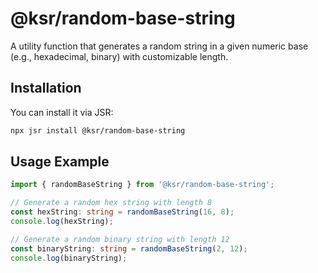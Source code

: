 # @ksr/random-base-string

A utility function that generates a random string in a given numeric base (e.g., hexadecimal, binary) with customizable length.

## Installation

You can install it via JSR:

```bash
npx jsr install @ksr/random-base-string
```

## Usage Example

```typescript
import { randomBaseString } from '@ksr/random-base-string';

// Generate a random hex string with length 8
const hexString: string = randomBaseString(16, 8);
console.log(hexString);

// Generate a random binary string with length 12
const binaryString: string = randomBaseString(2, 12);
console.log(binaryString);

```